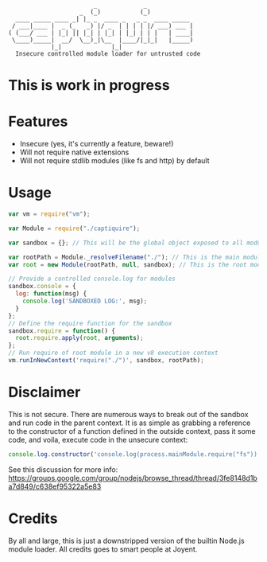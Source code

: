 ```
                        _             _             
                    _  (_)           (_)            
  ____ _____ ____ _| |_ _  ____ _   _ _  ____ _____ 
 / ___|____ |  _ (_   _) |/ _  | | | | |/ ___) ___ |
( (___/ ___ | |_| || |_| | |_| | |_| | | |   | ____|
 \____)_____|  __/  \__)_|\__  |____/|_|_|   |_____)
            |_|              |_|                    
  Insecure controlled module loader for untrusted code
```

# This is work in progress

# Features
  - Insecure (yes, it's currently a feature, beware!)
  - Will not require native extensions
  - Will not require stdlib modules (like fs and http) by default

# Usage

``` javascript
var vm = require("vm");

var Module = require("./captiquire");

var sandbox = {}; // This will be the global object exposed to all modules

var rootPath = Module._resolveFilename("./"); // This is the main module root path
var root = new Module(rootPath, null, sandbox); // This is the root module

// Provide a controlled console.log for modules
sandbox.console = {
  log: function(msg) {
    console.log('SANDBOXED LOG:', msg);
  }
};
// Define the require function for the sandbox
sandbox.require = function() {
  root.require.apply(root, arguments);
};
// Run require of root module in a new v8 execution context
vm.runInNewContext('require("./")', sandbox, rootPath);
```

# Disclaimer
This is not secure. There are numerous ways to break out of the sandbox and run code in the parent context.
It is as simple as grabbing a reference to the constructor of a function defined in the outside context, pass it some
code, and voila, execute code in the unsecure context:

```js
console.log.constructor('console.log(process.mainModule.require("fs"))')();
```

See this discussion for more info:
https://groups.google.com/group/nodejs/browse_thread/thread/3fe8148d1ba7d849/c638ef95322a5e83

# Credits

By all and large, this is just a downstripped version of the builtin Node.js module loader. All credits goes to 
smart people at Joyent.